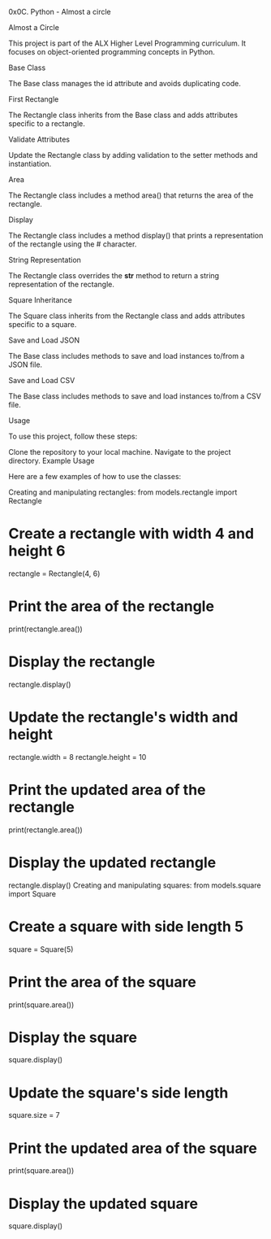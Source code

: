 0x0C. Python - Almost a circle

Almost a Circle

This project is part of the ALX Higher Level Programming curriculum. It focuses on object-oriented programming concepts in Python.

Base Class

The Base class manages the id attribute and avoids duplicating code.

First Rectangle

The Rectangle class inherits from the Base class and adds attributes specific to a rectangle.

Validate Attributes

Update the Rectangle class by adding validation to the setter methods and instantiation.

Area

The Rectangle class includes a method area() that returns the area of the rectangle.

Display

The Rectangle class includes a method display() that prints a representation of the rectangle using the # character.

String Representation

The Rectangle class overrides the __str__ method to return a string representation of the rectangle.

Square Inheritance

The Square class inherits from the Rectangle class and adds attributes specific to a square.

Save and Load JSON

The Base class includes methods to save and load instances to/from a JSON file.

Save and Load CSV

The Base class includes methods to save and load instances to/from a CSV file.

Usage

To use this project, follow these steps:

Clone the repository to your local machine.
Navigate to the project directory.
Example Usage

Here are a few examples of how to use the classes:

Creating and manipulating rectangles:
from models.rectangle import Rectangle

# Create a rectangle with width 4 and height 6
rectangle = Rectangle(4, 6)

# Print the area of the rectangle
print(rectangle.area())

# Display the rectangle
rectangle.display()

# Update the rectangle's width and height
rectangle.width = 8
rectangle.height = 10

# Print the updated area of the rectangle
print(rectangle.area())

# Display the updated rectangle
rectangle.display()
Creating and manipulating squares:
from models.square import Square

# Create a square with side length 5
square = Square(5)

# Print the area of the square
print(square.area())

# Display the square
square.display()

# Update the square's side length
square.size = 7

# Print the updated area of the square
print(square.area())

# Display the updated square
square.display()
